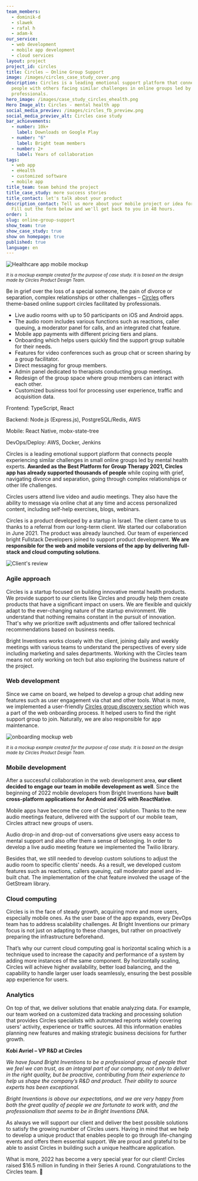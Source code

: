 ```yaml
---
team_members:
  - dominik-d
  - slawek
  - rafal h
  - adam-k
our_service:
  - web development
  - mobile app development
  - cloud services
layout: project
project_id: circles
title: Circles – Online Group Support
image: /images/circles_case_study_cover.png
description: Circles is a leading emotional support platform that connects
  people with others facing similar challenges in online groups led by
  professionals.
hero_image: /images/case_study_circles_ehealth.png
Hero Image_alt: Circles - mental health app
social_media_previev: /images/circles_fb_preview.png
social_media_previev_alt: Circles case study
bar_achievements:
  - number: 10k+
    label: Downloads on Google Play
  - number: "6"
    label: Bright team members
  - number: 2+
    label: Years of collaboration
tags:
  - web app
  - eHealth
  - customized software
  - mobile app
title_team: team behind the project
title_case_study: more success stories
title_contact: let's talk about your product
description_contact: Tell us more about your mobile project or idea for an app.
  Fill out the form below and we'll get back to you in 48 hours.
order: 1
slug: online-group-support
show_team: true
show_case_study: true
show on homepage: true
published: true
language: en
---
```

<div class="image"><img src="/images/circles_mockup_phone.png" alt="Healthcare app mobile mockup" title="It is a mockup example created for the purpose of case study. It is based on the design made by Circles Product Design Team."  /> </div>

<sub> *It is a mockup example created for the purpose of case study. It is based on the design made by Circles Product Design Team*. </sub>

Be in grief over the loss of a special someone, the pain of divorce or separation, complex relationships or other challenges – [Circles](https://circlesup.com) offers theme-based online support circles facilitated by professionals.

<TitleWithIcon sectionTitle='main features developed by Bright Inventions:' titleIcon='/images/main_features_icon.png' titleIconAlt='main features' />

* Live audio rooms with up to 50 participants on iOS and Android apps.
* The audio room includes various functions such as reactions, caller queuing, a moderator panel for calls, and an integrated chat feature.
* Mobile app payments with different pricing tiers and plans.
* Onboarding which helps users quickly find the support group suitable for their needs.
* Features for video conferences such as group chat or screen sharing by a group facilitator.
* Direct messaging for group members.
* Admin panel dedicated to therapists conducting group meetings.
* Redesign of the group space where group members can interact with each other.
* Customized business tool for processing user experience, traffic and acquisition data.

<TitleWithIcon sectionTitle='skills' titleIcon='/images/skills.svg' titleIconAlt='skills' />

<Gallery images='[{"src":"/images/new_typescript_logo_stack.png","alt":"TypeScript"},{"src":"/images/react.png","alt":"React"},{"src":"/images/node.png","alt":"Node.js"},{"src":"/images/postgresql_logo_stack.png","alt":"PostgreSQL"},{"src":"/images/aws.png","alt":"AWS"},{"src":"/images/docker_stack_logo.png","alt":"Docker"}]' />

Frontend: TypeScript, React

Backend: Node.js (Express.js), PostgreSQL/Redis, AWS

Mobile: React Native, mobx-state-tree

DevOps/Deploy: AWS, Docker, Jenkins

<TitleWithIcon sectionTitle='about Circles' titleIcon='/images/three_flags.svg' titleIconAlt='about' />

Circles is a leading emotional support platform that connects people experiencing similar challenges in small online groups led by mental health experts. **Awarded as the Best Platform for Group Therapy 2021, Circles app has already supported thousands of people** while coping with grief, navigating divorce and separation, going through complex relationships or other life challenges.

Circles users attend live video and audio meetings. They also have the ability to message via online chat at any time and access personalized content, including self-help exercises, blogs, webinars.

<YouTubeEmbed url='https://youtu.be/gxwapWmv-zo' />

<TitleWithIcon sectionTitle='Circles development process' titleIcon='/images/gearwheel.svg' titleIconAlt='## Circles Development Process' />

Circles is a product developed by a startup in Israel. The client came to us thanks to a referral from our long-term client. We started our collaboration in June 2021. The product was already launched. Our team of experienced bright Fullstack Developers joined to support product development. **We are responsible for the web and mobile versions of the app by delivering full-stack and cloud computing solutions**.

<div class="image"><img src="/images/case_study_circles_client_quote.png" alt="Client's review" title="undefined"  /> </div>

### Agile approach

Circles is a startup focused on building innovative mental health products. We provide support to our clients like Circles and proudly help them create products that have a significant impact on users. We are flexible and quickly adapt to the ever-changing nature of the startup environment. We understand that nothing remains constant in the pursuit of innovation. That's why we prioritize swift adjustments and offer tailored technical recommendations based on business needs.

Bright Inventions works closely with the client, joining daily and weekly meetings with various teams to understand the perspectives of every side including marketing and sales departments. Working with the Circles team means not only working on tech but also exploring the business nature of the project. 

### Web development

Since we came on board, we helped to develop a group chat adding new features such as user engagement via chat and other tools. What is more, we implemented a user-friendly [Circles group discovery section](https://circlesup.com/group-discovery/) which was a part of the web onboarding process. It helped users to find the right support group to join. Naturally, we are also responsible for app maintenance.

<div class="image"><img src="/images/circles_mockup.png" alt="onboarding mockup web" title="It is a mockup example created for the purpose of case study. It is based on the design made by Circles Product Design Team."  /> </div>

<sub> *It is a mockup example created for the purpose of case study. It is based on the design made by Circles Product Design Team*. </sub>

### Mobile development

After a successful collaboration in the web development area, **our client decided to engage our team in mobile development as well**. Since the beginning of 2022 mobile developers from Bright Inventions have **built cross-platform applications for Android and iOS with ReactNative**.

Mobile apps have become the core of Circles' solution. Thanks to the new audio meetings feature, delivered with the support of our mobile team, Circles attract new groups of users.

Audio drop-in and drop-out of conversations give users easy access to mental support and also offer them a sense of belonging. In order to develop a live audio meeting feature we implemented the Twilio library. 

Besides that, we still needed to develop custom solutions to adjust the audio room to specific clients' needs. As a result, we developed custom features such as reactions, callers queuing, call moderator panel and in-built chat. The implementation of the chat feature involved the usage of the GetStream library.

### Cloud computing

Circles is in the face of steady growth, acquiring more and more users, especially mobile ones. As the user base of the app expands, every DevOps team has to address scalability challenges. At Bright Inventions our primary focus is not just on adapting to these changes, but rather on proactively preparing the infrastructure beforehand.

That’s why our current cloud computing goal is horizontal scaling which is a technique used to increase the capacity and performance of a system by adding more instances of the same component. By horizontally scaling, Circles will achieve higher availability, better load balancing, and the capability to handle larger user loads seamlessly, ensuring the best possible app experience for users.

### Analytics

On top of that, we deliver solutions that enable analyzing data. For example, our team worked on a customized data tracking and processing solution that provides Circles specialists with automated reports widely covering users' activity, experience or traffic sources. All this information enables planning new features and making strategic business decisions for further growth.

<TitleWithIcon sectionTitle='Circles’ perspective' titleIcon='/images/clients_perspective_icon.svg' titleIconAlt='Circles’ perspective' />

**Kobi Avriel – VP R&D at Circles**

*We have found Bright Inventions to be a professional group of people that we feel we can trust, as an integral part of our company, not only to deliver in the right quality, but be proactive, contributing from their experience to help us shape the company’s R&D and product. Their ability to source experts has been exceptional.*   

*Bright Inventions is above our expectations, and we are very happy from both the great quality of people we are fortunate to work with, and the professionalism that seems to be in Bright Inventions DNA.*

<TitleWithIcon sectionTitle='what is next' titleIcon='/images/results_icon_title_small.png' titleIconAlt='what is next' />

As always we will support our client and deliver the best possible solutions to satisfy the growing number of Circles users. Having in mind that we help to develop a unique product that enables people to go through life-changing events and offers them essential support. We are proud and grateful to be able to assist Circles in building such a unique healthcare application.

What is more, 2022 has become a very special year for our client! Circles raised $16.5 million in funding in their Series A round. Congratulations to the Circles team. 👏